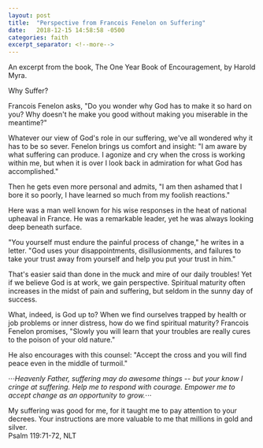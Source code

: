 ```yaml
---
layout: post
title:  "Perspective from Francois Fenelon on Suffering"
date:   2018-12-15 14:58:58 -0500
categories: faith
excerpt_separator: <!--more-->
---
```

An excerpt from the book, The One Year Book of Encouragement, by Harold Myra.  

Why Suffer?

Francois Fenelon asks, "Do you wonder why God has to make it so hard on you?  Why doesn't he make you good without making you miserable in the meantime?"

Whatever our view of God's role in our suffering, we've all wondered why it has to be so sever.  Fenelon brings us comfort and insight: "I am aware by what suffering can produce.  I agonize and cry when the cross is working within me, but when it is over I look back in admiration for what God has accomplished."

Then he gets even more personal and admits, "I am then ashamed that I bore it so poorly, I have learned so much from my foolish reactions."

Here was a man well known for his wise responses in the heat of national upheaval in France.  He was a remarkable leader, yet he was always looking deep beneath surface.

"You yourself must endure the painful process of change," he writes in a letter. "God uses your disappointments, disillusionments, and failures to take your trust away from yourself and help you put your trust in him."

That's easier said than done in the muck and mire of our daily troubles! Yet if we believe God is at work, we gain perspective.  Spiritual maturity often increases in the midst of pain and suffering, but seldom in the sunny day of success.

What, indeed, is God up to?  When we find ourselves trapped by health or job problems or inner distress, how do we find spiritual maturity?  Francois Fenelon promises, "Slowly you will learn that your troubles are really cures to the poison of your old nature."

He also encourages with this counsel:  "Accept the cross and you will find peace even in the middle of turmoil."



⋅⋅⋅*Heavenly Father, suffering may do awesome things -- but your know I cringe at suffering.  Help me to respond with courage.  Empower me to accept change as an opportunity to grow.*⋅⋅⋅



My suffering was good for me, for it taught me to pay attention to your decrees.  Your instructions are more valuable to me that millions in gold and silver.  
Psalm 119:71-72, NLT










